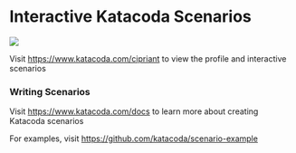 # Interactive Katacoda Scenarios

[![](http://shields.katacoda.com/katacoda/cipriant/count.svg)](https://www.katacoda.com/cipriant "Get your profile on Katacoda.com")

Visit https://www.katacoda.com/cipriant to view the profile and interactive scenarios

### Writing Scenarios
Visit https://www.katacoda.com/docs to learn more about creating Katacoda scenarios

For examples, visit https://github.com/katacoda/scenario-example
